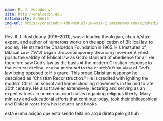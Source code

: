 ```yaml
---
name: R. J. Rushdoony
site: http://chalcedon.edu
nationality: Armenian
img-url: https://chalcedon-edu-web.s3-us-west-2.amazonaws.com/siteMedia/Cover_Images/Videos/_400x500_fit_center-center_none/RushSmiling.jpg
---
```

Rev. R.J. Rushdoony (1916–2001), was a leading theologian, church/state expert, and author of numerous works on the application of Biblical law to society. He started the Chalcedon Foundation in 1965.  His Institutes of Biblical Law (1973) began the contemporary theonomy movement which posits the validity of Biblical law as God’s standard of obedience for all. He therefore saw God’s law as the basis of the modern Christian response to the cultural decline, one he attributed to the church’s false view of God’s law being opposed to His grace. This broad Christian response he described as “Christian Reconstruction.”  He is credited with igniting the modern Christian school and homeschooling movements in the mid to late 20th century. He also traveled extensively lecturing and serving as an expert witness in numerous court cases regarding religious liberty. Many ministry and educational efforts that continue today, took their philosophical and Biblical roots from his lectures and books.

esta é uma adição que esta sendo feita no arqui direto pelo git hub
